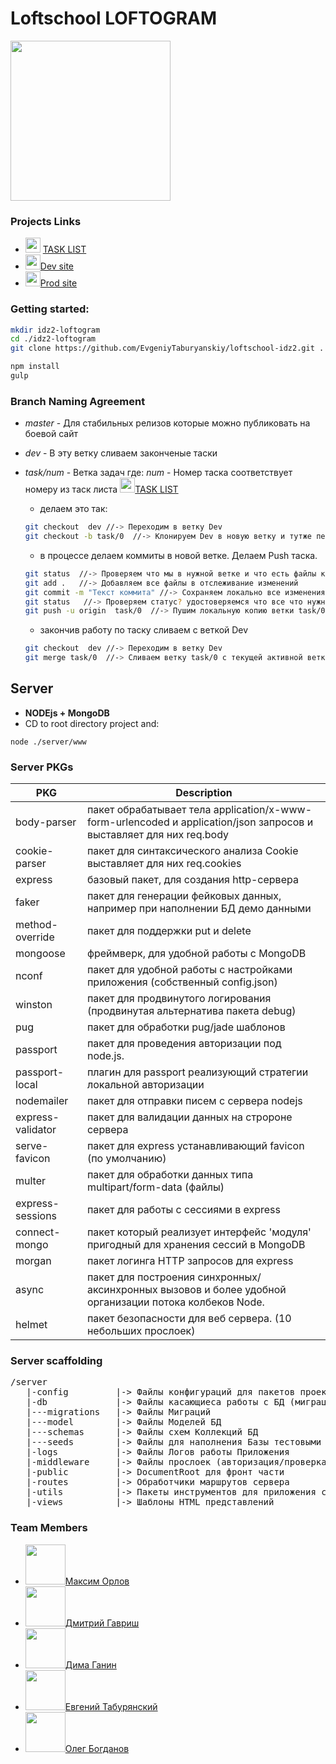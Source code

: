 # Loftschool **LOFTOGRAM**

<img src="http://www.windows-phone-user.de/var/ezdemo_site/storage/images/heftarchiv/2013/06/apps-fuer-windows-phones-von-samsung-und-htc/photogram-icon.png/38027-1-ger-DE/photogram-icon.png1_large.png" width="256" >

### Projects Links
* <img src="http://image.flaticon.com/icons/png/512/104/104111.png" width="24"> [TASK LIST](https://docs.google.com/spreadsheets/d/1fGqRRAGeujqcND2gL5ljCe2yVsB1Guc97A_XADirQ3I/edit#gid=0)
* <img src="http://image.flaticon.com/icons/svg/18/18454.svg" width="24">[Dev site]()
* <img src="http://image.flaticon.com/icons/svg/18/18454.svg" width="24">[Prod site]()

### Getting started:

```sh
mkdir idz2-loftogram
cd ./idz2-loftogram
git clone https://github.com/EvgeniyTaburyanskiy/loftschool-idz2.git .

npm install
gulp
```

###  Branch Naming Agreement
* _master_ - Для стабильных релизов которые можно публиковать на боевой сайт
* _dev_ - В эту ветку сливаем законченые таски
* _task/num_ - Ветка задач где: _num_ - Номер таска соответствует номеру из таск листа <img src="http://image.flaticon.com/icons/png/512/104/104111.png" width="24">[TASK LIST](https://docs.google.com/spreadsheets/d/1fGqRRAGeujqcND2gL5ljCe2yVsB1Guc97A_XADirQ3I/edit#gid=0)
    * делаем это так:
    ```sh
    git checkout  dev //-> Переходим в ветку Dev
    git checkout -b task/0  //-> Клонируем Dev в новую ветку и тутже переходим в эту ветку
    ```

    * в процессе делаем коммиты в новой ветке. Делаем Push таска.<br>
    ```sh
    git status  //-> Проверяем что мы в нужной ветке и что есть файлы которые еще не в отслеживании
    git add .   //-> Добавляем все файлы в отслеживание изменений
    git commit -m "Текст коммита" //-> Сохраняем локально все изменения с коментарием.
    git status   //-> Проверяем статус? удостоверяемся что все что нужно закоммитилось
    git push -u origin  task/0  //-> Пушим локальную копию ветки task/0 в глобальный репозиторий origin
    ```

    * закончив работу по таску сливаем с веткой Dev<br>
    ```sh  
    git checkout  dev //-> Переходим в ветку Dev
    git merge task/0  //-> Сливаем ветку task/0 с текущей активной веткой dev
    ```

## Server
* **NODEjs + MongoDB**
* CD to root directory project and:
```
node ./server/www
```
### Server PKGs

PKG                 | Description
------------------- |------------------- 
body-parser         | пакет обрабатывает тела application/x-www-form-urlencoded и application/json запросов и выставляет для них req.body
cookie-parser       | пакет для синтаксического анализа Cookie  выставляет для них  req.cookies
express             | базовый пакет, для создания http-сервера
faker               | пакет для генерации фейковых данных, например при наполнении БД демо данными
method-override     | пакет для поддержки put и delete
mongoose            | фреймверк, для удобной работы с MongoDB
nconf               | пакет для удобной работы с настройками приложения (собственный config.json)
winston             | пакет для продвинутого логирования (продвинутая альтернатива пакета debug)
pug                 | пакет для обработки pug/jade шаблонов
passport            | пакет для проведения авторизации под node.js.
passport-local      | плагин для passport реализующий стратегии локальной авторизации
nodemailer          | пакет для отправки писем с сервера nodejs
express-validator   | пакет для валидации данных на стророне сервера
serve-favicon       | пакет для express устанавливающий favicon (по умолчанию)
multer              | пакет для обработки данных  типа multipart/form-data (файлы)
express-sessions    | пакет для работы с сессиями в express
connect-mongo       | пакет который реализует интерфейс 'модуля' пригодный для хранения сессий в MongoDB
morgan              | пакет логинга HTTP запросов для express
async               | пакет для построения синхронных/аксинхронных вызовов и более удобной организации потока колбеков Node. 
helmet              | пакет безопасности для веб сервера. (10 небольших прослоек)    


### Server scaffolding
<pre>
/server
   |-config         |-> Файлы конфигураций для пакетов проекта
   |-db             |-> Файлы касающиеса работы с БД (миграции/сидды/модели ...)
   |---migrations   |-> Файлы Миграций 
   |---model        |-> Файлы Моделей БД
   |---schemas      |-> Файлы схем Коллекций БД
   |---seeds        |-> Файлы для наполнения Базы тестовыми данными
   |-logs           |-> Файлы Логов работы Приложения
   |-middleware     |-> Файлы прослоек (авторизация/проверка сессий / валидация ...)
   |-public         |-> DocumentRoot для фронт части
   |-routes         |-> Обработчики маршрутов сервера
   |-utils          |-> Пакеты инструментов для приложения сервера (mongoose/ loging / nodemailer /faker ...)
   |-views          |-> Шаблоны HTML представлений
</pre>
        
### Team Members 
* <img src="https://github.com/favicon.ico" width="64">[Максим Орлов](http://github.com)
* <img src="https://avatars1.githubusercontent.com/u/19729612?v=3&s=460" width="64">[Дмитрий Гавриш](https://github.com/dmitrygavrish)
* <img src="https://avatars1.githubusercontent.com/u/7986099?v=3&s=460" width="64">[Дима Ганин](https://github.com/ganya555)
* <img src="https://avatars1.githubusercontent.com/u/7585251?v=3&s=460" width="64">[Евгений Табурянский](https://github.com/EvgeniyTaburyanskiy)
* <img src="https://avatars2.githubusercontent.com/u/16744815?v=3&s=460" width="64">[Олег Богданов](https://github.com/obogdanov)

